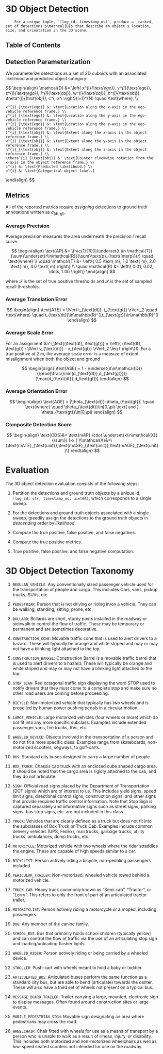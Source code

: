 # 3D Object Detection

```admonish summary
    For a unique tuple, `(log_id, timestamp_ns)`, produce a _ranked_ set of detections $\mathcal{D}$ that describe an object's location, size, and orientation in the 3D scene.
```

## Table of Contents

<!-- toc -->


## Detection Parameterization

We parameterize detections as a set of 3D cuboids with an associated likelihood and predicted object category:

$$
\begin{align}
    \mathcal{D} &= \left\{ x^{i}_{\text{ego}}, y^{i}_{\text{ego}}, z^{i}_{\text{ego}}, l^{i}_{\text{obj}}, w^{i}_{\text{obj}}, h^{i}_{\text{obj}}, \theta^{i}_{\text{obj}}, c^i, o^i \right\}_{i=1}^{N} \quad \text{where}, \\\\

    x^{i}_{\text{ego}} &: \text{Location along the x-axis in the ego-vehicle reference frame.} \\
    y^{i}_{\text{ego}} &: \text{Location along the y-axis in the ego-vehicle reference frame.} \\
    z^{i}_{\text{ego}} &: \text{Location along the z-axis in the ego-vehicle reference frame.} \\
    l^{i}_{\text{obj}} &: \text{Extent along the x-axis in the object reference frame.} \\
    w^{i}_{\text{obj}} &: \text{Extent along the y-axis in the object reference frame.} \\
    h^{i}_{\text{obj}} &: \text{Extent along the z-axis in the object reference frame.} \\
    \theta^{i}_{\text{obj}} &: \text{Counter clockwise rotation from the x-axis in the object reference frame.} \\
    c^{i} &: \text{Predicted likelihood.} \\
    o^{i} &: \text{Categorical object label.}
\end{align}
$$

## Metrics

All of the reported metrics require _assigning_ detections to ground truth annotations written as $a_{(\text{dt}, \text{gt})}$.

### Average Precision

Average precision measures the area underneath the precision / recall curve.

$$
\begin{align}
    \text{AP} &= \frac{1}{100}\underset{t \in \mathcal{T}}{\sum}\underset{r\in\mathcal{R}}{\sum}\text{p}_{\text{interp}}(r) \quad \text{where} \\
    \quad \mathcal{T} &= \left\{ 0.5 \text{ m}, 1.0 \text{ m}, 2.0 \text{ m}, 4.0 \text{ m} \right\} \\
    \quad \mathcal{R} &= \left\{ 0.01, 0.02, \dots, 1.00 \right\}
\end{align}
$$

where $\mathcal{T}$ is the set of true positive thresholds and $\mathcal{R}$ is the set of sampled recall thresholds. 

### Average Translation Error

$$
\begin{align}
    \text{ATE} = \lVert t_{\text{dt}}-t_{\text{gt}} \rVert_2 \quad \text{where} \quad t_{\text{dt}}\in\mathbb{R}^3,t_{\text{gt}}\in\mathbb{R}^3
\end{align}
$$

### Average Scale Error

For an assignment  $a^i_\text{(\text{dt}, \text{gt})} = \left\{ (\text{dt}, \text{gt}) : \lVert v_{\text{dt}} - v_{\text{gt}} \rVert_2 \leq t \right\}$.
For a true positive at $2 \text{ m}$, the average scale error is a measure of extent misalignment when both the object and ground 

$$
\begin{align}
    \text{ASE} = 1 - \underset{d\in\mathcal{D}}{\prod}\frac{\min(d_{\text{dt}},d_{\text{gt}})}{\max(d_{\text{dt}},d_\text{gt})}
\end{align}
$$

### Average Orientation Error

$$
\begin{align}
    \text{AOE} = |\theta_{\text{dt}}-\theta_{\text{gt}}| \quad \text{where} \quad \theta_{\text{dt}}\in[0,\pi) \text{ and } \theta_{\text{gt}}\in[0,\pi)
\end{align}
$$

### Composite Detection Score

$$
\begin{align}
    \text{CDS}&= \text{mAP} \cdot \underset{x\in\mathcal{X}}{\sum}{ 1-x } \\\mathcal{X}&=\{\text{mATE}_{\text{unit}},\text{mASE}_{\text{unit}},\text{mAOE}_{\text{unit}}\}
\end{align}
$$

# Evaluation

The 3D object detection evaluation consists of the following steps:

1. Partition the detections and ground truth objects by a unique id, `(log_id: str, timestamp_ns: uint64)`, which corresponds to a single sweep.

2. For the detections and ground truth objects associated with a single sweep, greedily assign the detections to the ground truth objects in _descending_ order by _likelihood_.

3. Compute the true positive, false positive, and false negatives.

4. Compute the true positive metrics.

2. True positive, false positive, and false negative computation.


# 3D Object Detection Taxonomy

1. `REGULAR_VEHICLE`:
Any conventionally sized passenger vehicle used for the transportation of people and cargo. This includes Cars, vans, pickup trucks, SUVs, etc.

2. ``PEDESTRIAN``:
Person that is not driving or riding in/on a vehicle. They can be walking, standing, sitting, prone, etc.

3. `BOLLARD`:
Bollards are short, sturdy posts installed in the roadway or sidewalk to control the flow of traffic. These may be temporary or permanent and are sometimes decorative.

4. `CONSTRUCTION_CONE`:
Movable traffic cone that is used to alert drivers to a hazard.  These will typically be orange and white striped and may or may not have a blinking light attached to the top.

5. `CONSTRUCTION_BARREL`:
Construction Barrel is a movable traffic barrel that is used to alert drivers to a hazard.  These will typically be orange and white striped and may or may not have a blinking light attached to the top.

6. `STOP_SIGN`:
Red octagonal traffic sign displaying the word STOP used to notify drivers that they must come to a complete stop and make sure no other road users are coming before proceeding.

7. `BICYCLE`:
Non-motorized vehicle that typically has two wheels and is propelled by human power pushing pedals in a circular motion.

8. `LARGE_VEHICLE`:
Large motorized vehicles (four wheels or more) which do not fit into any more specific subclass. Examples include extended passenger vans, fire trucks, RVs, etc.

9. `WHEELED_DEVICE`:
Objects involved in the transportation of a person and do not fit a more specific class. Examples range from skateboards, non-motorized scooters, segways, to golf-carts.

10. `BUS`:
Standard city buses designed to carry a large number of people.

11. `BOX_TRUCK`:
Chassis cab truck with an enclosed cube shaped cargo area. It should be noted that the cargo area is rigidly attached to the cab, and they do not articulate.

12. `SIGN`:
Official road signs placed by the Department of Transportation (DOT signs) which are of interest to us. This includes yield signs, speed limit signs, directional control signs, construction signs, and other signs that provide required traffic control information. Note that Stop Sign is captured separately and informative signs such as street signs, parking signs, bus stop signs, etc. are not included in this class.

13. `TRUCK`:
Vehicles that are clearly defined as a truck but does not fit into the subclasses of Box Truck or Truck Cab. Examples include common delivery vehicles (UPS, FedEx), mail trucks, garbage trucks, utility trucks, ambulances, dump trucks, etc.

14. `MOTORCYCLE`:
Motorized vehicle with two wheels where the rider straddles the engine.  These are capable of high speeds similar to a car.

15. `BICYCLIST`:
Person actively riding a bicycle, non-pedaling passengers included.

16. `VEHICULAR_TRAILER`:
Non-motorized, wheeled vehicle towed behind a motorized vehicle.

17. `TRUCK_CAB`:
Heavy truck commonly known as “Semi cab”, “Tractor”, or “Lorry”. This refers to only the front of part of an articulated tractor trailer.

18. `MOTORCYCLIST`:
Person actively riding a motorcycle or a moped, including passengers.

19. `DOG`:
Any member of the canine family.

20. `SCHOOL_BUS`:
Bus that primarily holds school children (typically yellow) and can control the flow of traffic via the use of an articulating stop sign and loading/unloading flasher lights.

21. `WHEELED_RIDER`:
Person actively riding or being carried by a wheeled device.

22. `STROLLER`:
Push-cart with wheels meant to hold a baby or toddler.

23. `ARTICULATED_BUS`:
Articulated buses perform the same function as a standard city bus, but are able to bend (articulate) towards the center. These will also have a third set of wheels not present on a typical bus.

24. `MESSAGE_BOARD_TRAILER`:
Trailer carrying a large, mounted, electronic sign to display messages. Often found around construction sites or large events.

25. `MOBILE_PEDESTRIAN_SIGN`:
Movable sign designating an area where pedestrians may cross the road.

26. `WHEELCHAIR`:
Chair fitted with wheels for use as a means of transport by a person who is unable to walk as a result of illness, injury, or disability. This includes both motorized and non-motorized wheelchairs as well as low-speed seated scooters not intended for use on the roadway.
